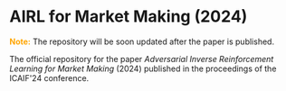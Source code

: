 # AIRL for Market Making (2024)

<font color='orange'>**Note:**</font> The repository will be soon updated after the paper is published.

The official repository for the paper *Adversarial Inverse Reinforcement Learning for Market Making* (2024) published in the proceedings of the ICAIF'24 conference.
